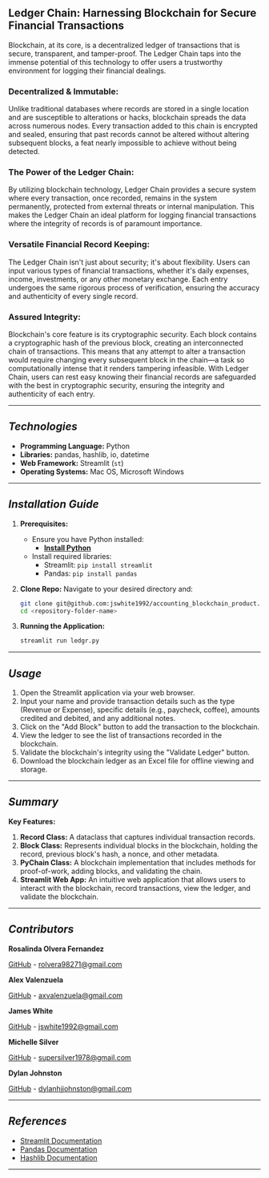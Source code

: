 ## **Ledger Chain: Harnessing Blockchain for Secure Financial Transactions**

Blockchain, at its core, is a decentralized ledger of transactions that is secure, transparent, and tamper-proof. The Ledger Chain taps into the immense potential of this technology to offer users a trustworthy environment for logging their financial dealings.

### **Decentralized & Immutable**:

Unlike traditional databases where records are stored in a single location and are susceptible to alterations or hacks, blockchain spreads the data across numerous nodes. Every transaction added to this chain is encrypted and sealed, ensuring that past records cannot be altered without altering subsequent blocks, a feat nearly impossible to achieve without being detected.

### **The Power of the Ledger Chain**:

By utilizing blockchain technology, Ledger Chain provides a secure system where every transaction, once recorded, remains in the system permanently, protected from external threats or internal manipulation. This makes the Ledger Chain an ideal platform for logging financial transactions where the integrity of records is of paramount importance.

### **Versatile Financial Record Keeping**:

The Ledger Chain isn't just about security; it's about flexibility. Users can input various types of financial transactions, whether it's daily expenses, income, investments, or any other monetary exchange. Each entry undergoes the same rigorous process of verification, ensuring the accuracy and authenticity of every single record.

### **Assured Integrity**:

Blockchain's core feature is its cryptographic security. Each block contains a cryptographic hash of the previous block, creating an interconnected chain of transactions. This means that any attempt to alter a transaction would require changing every subsequent block in the chain—a task so computationally intense that it renders tampering infeasible. With Ledger Chain, users can rest easy knowing their financial records are safeguarded with the best in cryptographic security, ensuring the integrity and authenticity of each entry.

---

## *Technologies*

- **Programming Language:** Python
- **Libraries:** pandas, hashlib, io, datetime
- **Web Framework:** Streamlit (`st`)
- **Operating Systems:** Mac OS, Microsoft Windows

---

## *Installation Guide*

1. **Prerequisites:**
    - Ensure you have Python installed:
        - **[Install Python](https://www.python.org/downloads/)**
    - Install required libraries:
        - Streamlit: `pip install streamlit`
        - Pandas: `pip install pandas`

2. **Clone Repo:** 
   Navigate to your desired directory and:
   
    ```bash
    git clone git@github.com:jswhite1992/accounting_blockchain_product.git
    cd <repository-folder-name>
    ```

3. **Running the Application:**
    ```bash
    streamlit run ledgr.py
    ```

---

## *Usage*

1. Open the Streamlit application via your web browser.
2. Input your name and provide transaction details such as the type (Revenue or Expense), specific details (e.g., paycheck, coffee), amounts credited and debited, and any additional notes.
3. Click on the "Add Block" button to add the transaction to the blockchain.
4. View the ledger to see the list of transactions recorded in the blockchain.
5. Validate the blockchain's integrity using the "Validate Ledger" button.
6. Download the blockchain ledger as an Excel file for offline viewing and storage.

---

## *Summary*

**Key Features:**

1. **Record Class:** A dataclass that captures individual transaction records.
2. **Block Class:** Represents individual blocks in the blockchain, holding the record, previous block's hash, a nonce, and other metadata.
3. **PyChain Class:** A blockchain implementation that includes methods for proof-of-work, adding blocks, and validating the chain.
4. **Streamlit Web App:** An intuitive web application that allows users to interact with the blockchain, record transactions, view the ledger, and validate the blockchain.


---
## *Contributors*

**Rosalinda Olvera Fernandez**

[GitHub](https://github.com/rolvera05) - rolvera98271@gmail.com

**Alex Valenzuela**

[GitHub](axvalenzuela@gmail.com) - axvalenzuela@gmail.com

**James White**

[GitHub](jswhite1992@gmail.com) - jswhite1992@gmail.com

**Michelle Silver**

[GitHub](supersilver1978@gmail.com) - supersilver1978@gmail.com

**Dylan Johnston**

[GitHub](dylanhjjohnston@gmail.com) - dylanhjjohnston@gmail.com

---


## *References*

- [Streamlit Documentation](https://docs.streamlit.io/)
- [Pandas Documentation](https://pandas.pydata.org/docs/)
- [Hashlib Documentation](https://docs.python.org/3/library/hashlib.html)

---

